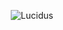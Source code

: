 <p align="center">
  <img src="https://criminal-vivyanne-lucidus-346ca075.koyeb.app/lucidus/card_v1?theme=dark&name=Jay%20J.%20Nyub&job=Software%20Engineer%20-%20Associate&company=MBG%20Co%2C.%20Ltd.&address=Seoul%2C%20Republic%20of%20Korea&about=Design%20is%20so%20hard..&email=byunjin22%40gmail.com&linkedin=https%3A%2F%2Flinkedin.com%2F" alt="Lucidus" />
</p>
